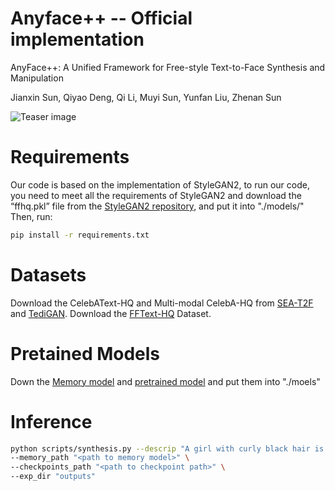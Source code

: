# Anyface++ -- Official implementation
AnyFace++: A Unified Framework for Free-style Text-to-Face Synthesis and Manipulation

Jianxin Sun, Qiyao Deng, Qi Li, Muyi Sun, Yunfan Liu, Zhenan Sun

![Teaser image](.framework.png)

# Requirements
Our code is based on the implementation of StyleGAN2, to run our code, you need to meet all the requirements of StyleGAN2 and download the “ffhq.pkl” file from the [StyleGAN2 repository](https://github.com/NVlabs/stylegan2-ada-pytorch), and put it into "./models/" Then, run:

```.bash
pip install -r requirements.txt
```

# Datasets

Download the CelebAText-HQ and Multi-modal CelebA-HQ from [SEA-T2F](https://github.com/cripac-sjx/SEA-T2F) and [TediGAN](https://github.com/IIGROUP/TediGAN).
Download the [FFText-HQ](https://drive.google.com/file/d/1ZhkrUXFkVVPHAHR0HhcYhxPuBeAENO86/view?usp=sharing) Dataset.

# Pretained Models
Down the [Memory model](https://drive.google.com/file/d/1db6VmuMVzW50uHdGwMrv4HK9c3FbaoQ4/view?usp=sharing) and [pretrained model](https://drive.google.com/file/d/1GbMavKgNVqXgWcmqxp0R6n8nmOmLfooS/view?usp=sharing) and put them into "./moels"

# Inference

```.bash
python scripts/synthesis.py --descrip "A girl with curly black hair is smiling." \
--memory_path "<path to memory model>" \
--checkpoints_path "<path to checkpoint path>" \
--exp_dir "outputs"
```

